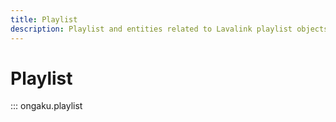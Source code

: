 ```yaml
---
title: Playlist
description: Playlist and entities related to Lavalink playlist objects.
---
```


# Playlist

::: ongaku.playlist
